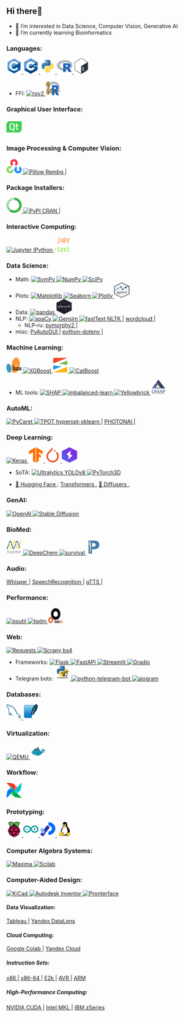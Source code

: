 ## Hi there👋
- 👀 I’m interested in Data Science, Computer Vision, Generative AI
- 🌱 I’m currently learning Bioinformatics
<!--- - :telescope: I'm currently working on ...
- 💞️ I’m looking to collaborate on ...
- 📫 How to reach me ... --->

<h3 align="left">Languages:</h3>
<p align="left">
  <a href="https://www.cprogramming.com" target="_blank"> <img src="https://github.com/devicons/devicon/blob/master/icons/c/c-original.svg" alt="C" width="40" height="40" /> </a>
  <a href="https://isocpp.org" target="_blank"> <img src="https://github.com/devicons/devicon/blob/master/icons/cplusplus/cplusplus-original.svg" alt="C++" width="40" height="40" /> </a>
  <a href="https://www.python.org" target="_blank"> <img src="https://github.com/devicons/devicon/blob/master/icons/python/python-original.svg" alt="Python" width="40" height="40" /> </a>
  <a href="https://www.r-project.org" target="_blank"> <img src="https://github.com/devicons/devicon/blob/master/icons/r/r-original.svg" alt="R" width="40" height="40" /> </a>
  <a href="https://www.gnu.org/software/bash" target="_blank"> <img src="https://github.com/devicons/devicon/blob/master/icons/bash/bash-original.svg" alt="bash" width="40" height="40" /> </a>
  <ul>
    <li>FFI:
      <a href="https://rpy2.github.io" target="_blank"> <img src="https://github.com/rpy2/rpy2/blob/master/doc/_static/rpy2_logo.png" alt="rpy2" width="40" height="40" /> </a>
      <a href="https://rstudio.github.io/reticulate" target="_blank"> <img src="https://github.com/rstudio/reticulate/blob/main/man/figures/reticulated_python.png" alt="reticulate" width="40" height="40" /> </a>
    </li>
  </ul>
</p>
<h3 align="left">Graphical User Interface:</h3>
<p align="left">
  <a href="https://www.qt.io" target="_blank"> <img src="https://github.com/devicons/devicon/blob/master/icons/qt/qt-original.svg" alt="Qt" width="40" height="40" /> </a>
  <!-- <a href="https://kivy.org" target="_blank"> <img src="https://github.com/kivy/kivy/blob/master/kivy/data/logo/kivy-icon-256.png" alt="Kivy" width="40" height="40" /> </a> -->
</p>
<h3 align="left">Image Processing & Computer Vision:</h3>
<p align="left">
  <a href="https://opencv.org" target="_blank"> <img src="https://github.com/devicons/devicon/blob/master/icons/opencv/opencv-original.svg" alt="OpenCV" width="40" height="40" /> </a>
  <a href="https://python-pillow.org" target="_blank"> <img src="https://github.com/python-pillow/Pillow/blob/main/docs/resources/favicon.ico" alt="Pillow" width="40" height="40" /> </a>
  <!-- <a href="https://scikit-image.org" target="_blank"> <img src="https://github.com/scikit-image/scikit-image/blob/main/skimage/data/logo.png" alt="scikit-image" width="40" height="40" /> </a> -->
  <!-- <a href="https://github.com/OlafenwaMoses/ImageAI" target="_blank"> <img src="https://github.com/OlafenwaMoses/ImageAI/blob/master/logo2.png" alt="ImageAI" width="40" height="40" /> </a> -->
  <!-- <a href="https://developers.google.com/mediapipe" target="_blank"> <img src="https://developers.google.com/static/mediapipe/images/mediapipe_icon.svg" alt="MediaPipe" width="40" height="40" /> </a> -->
  <!-- <a href="https://simpleitk.org" target="_blank"> <img src="https://github.com/SimpleITK/SimpleITK/blob/master/docs/source/_static/yellow_itk_icon.svg" alt="SimpleITK" width="40" height="40" /> </a> -->
  <!-- <a href="https://luispedro.org/software/mahotas" target="_blank"> Mahotas </a> | -->
  <a href="https://github.com/danielgatis/rembg" target="_blank"> Rembg </a> |
</p>
<h3 align="left">Package Installers:</h3>
<p align="left">
  <a href="https://www.anaconda.com" target="_blank"> <img src="https://github.com/devicons/devicon/blob/master/icons/anaconda/anaconda-original.svg" alt="Anaconda" width="40" height="40" /> </a>
  <a href="https://pypi.org" target="_blank"> <img src="https://pypi.org/static/images/logo-small.8998e9d1.svg" alt="PyPI" width="40" height="40" /> </a>
  <a href="https://cran.r-project.org" target="_blank"> CRAN </a> |
</p>
<h3 align="left">Interactive Computing:</h3>
<p align="left">
  <a href="https://jupyter.org" target="_blank"> <img src="https://jupyter.org/assets/homepage/main-logo.svg" alt="Jupyter" width="40" height="40" /> </a>
  <a href="https://ipython.org" target="_blank"> IPython </a>
  <a href="https://jupytext.readthedocs.io" target="_blank"> <img src="https://github.com/mwouts/jupytext/blob/main/docs/images/logo.png" alt="Jupytext" width="40" height="40" /> </a>
</p>
<h3 align="left">Data Science:</h3>
<p align="left">
  <ul>
    <li>Math:
      <a href="https://sympy.org" target="_blank"> <img src="https://github.com/sympy/sympy/blob/master/doc/src/logo/sympy.svg" alt="SymPy" width="40" height="40" /> </a>
      <a href="https://numpy.org" target="_blank"> <img src="https://numpy.org/images/logo.svg" alt="NumPy" width="40" height="40" /> </a>
      <a href="https://scipy.org" target="_blank"> <img src="https://scipy.org/images/logo.svg" alt="SciPy" width="40" height="40" /> </a>
      <!--<a href="https://www.statsmodels.org" target="_blank"> <img src="https://github.com/statsmodels/statsmodels/blob/main/docs/source/images/statsmodels-logo-v2-no-text.svg" alt="statsmodels" width="40" height="40" /> </a>-->
    </li>
    <li>Plots:
      <a href="https://matplotlib.org" target="_blank"> <img src="https://matplotlib.org/_static/images/documentation.svg" alt="Matplotlib" width="40" height="40" /> </a>
      <a href="https://seaborn.pydata.org" target="_blank"> <img src="https://seaborn.pydata.org/_images/logo-mark-lightbg.svg" alt="Seaborn" width="40" height="40" /> </a>
      <a href="https://plotly.com/python" target="_blank"> <img src="https://raw.githubusercontent.com/plotly/plotly.py/refs/heads/main/doc/apidoc/_static/favicon.ico" alt="Plotly" width="40" height="40" /> </a>
      <!--<a href="https://bokeh.org" target="_blank"> <img src="https://github.com/bokeh/bokeh/blob/branch-3.4/bokehjs/test/assets/images/logo.svg" alt="Bokeh" width="40" height="40" /> </a>-->
      <!--<a href="https://altair-viz.github.io" target="_blank"> <img src="https://github.com/altair-viz/altair/blob/main/design/altair-logo.svg" alt="Altair" width="40" height="40" /> </a>-->
      <a href="https://ggplot2.tidyverse.org" target="_blank"> <img src="https://github.com/tidyverse/ggplot2/blob/main/man/figures/logo.png" alt="ggplot2" width="40" height="40" /> </a>
    </li>
    <li>Data:
      <a href="https://pandas.pydata.org" target="_blank"> <img src="https://pandas.pydata.org/static/img/pandas_mark.svg" alt="pandas" width="40" height="40" /> </a>
      <!-- <a href="https://xarray.dev" target="_blank"> <img src="https://github.com/pydata/xarray/blob/main/doc/_static/logos/Xarray_Icon_Final.png" alt="xarray" width="40" height="40" /> </a> -->
      <!-- <a href="https://www.dask.org" target="_blank"> <img src="https://github.com/dask/dask/blob/main/docs/source/images/dask_icon.svg" alt="Dask" width="40" height="40" /> </a> -->
      <!-- <a href="https://github.com/zarr-developers/zarr-python" target="_blank"> <img src="https://github.com/zarr-developers/zarr-python/blob/main/docs/_static/logo1.png" alt="Zarr" width="40" height="40" /> -->
      <!-- <a href="https://pola.rs" target="_blank"> <img src="https://github.com/pola-rs/polars/blob/main/docs/_build/assets/logo.png" alt="Polars" width="40" height="40" /> </a> -->
      <a href="https://tidyverse.tidyverse.org" target="_blank"> <img src="https://raw.githubusercontent.com/tidyverse/tidyverse/main/man/figures/logo.png" alt="tidyverse" width="40" height="40" /> </a>
      <!-- <a href="https://rdatatable.gitlab.io/data.table/" target="_blank"> <img src="https://github.com/Rdatatable/data.table/blob/master/.graphics/logo.png" alt="data.table" width="40" height="40" /> </a> -->
      <!-- <a href="https://arrow.apache.org" target="_blank"> <img src="https://github.com/apache/arrow/blob/main/docs/source/_static/favicon.ico" alt="Apache Arrow" width="40" height="40" /> </a> -->
      <!-- <ul>
        <li>Geo:
          <a href="https://geopandas.org" target="_blank"> <img src="https://github.com/geopandas/geopandas/blob/main/doc/source/_static/logo/favicon.png" alt="GeoPandas" width="40" height="40" /> </a>
          <a href="https://github.com/python-visualization/folium" target="_blank"> <img src="https://github.com/python-visualization/folium/blob/main/docs/_static/folium_logo.png" alt="folium" width="40" height="40" /> </a>
        </li>
      </ul> -->
    </li>
    <li>NLP:
      <a href="https://spacy.io" target="_blank"> <img src="https://github.com/explosion/spaCy/blob/master/website/src/images/icon.png" alt="spaCy" width="40" height="40" /> </a>
      <a href="https://radimrehurek.com/gensim" target="_blank"> <img src="https://github.com/piskvorky/gensim/blob/develop/docs/src/_static/favicon.ico" alt="Gensim" width="40" height="40" /> </a>
      <!-- <a href="https://textblob.readthedocs.io" target="_blank"> <img src="https://github.com/sloria/TextBlob/blob/dev/docs/_static/textblob-logo.png" alt="TextBlob" width="40" height="40" /> </a> -->
      <a href="https://fasttext.cc" target="_blank"> <img src="https://github.com/facebookresearch/fastText/blob/main/website/static/img/fasttext-icon-color-square.png" alt="fastText" width="40" height="40" /> </a>
      <a href="https://www.nltk.org" target="_blank"> NLTK </a> |
      <a href="https://github.com/amueller/word_cloud" target="_blank"> wordcloud </a> |
      <!-- <a href="https://deeppavlov.ai" target="_blank"> <img src="https://github.com/deeppavlov/DeepPavlov/blob/master/docs/_static/deeppavlov_logo.png" alt="DeepPavlov" width="40" height="40" /> </a> -->
      <!-- <a href="https://stanfordnlp.github.io/CoreNLP" target="_blank"> <img src="https://github.com/stanfordnlp/CoreNLP/blob/main/data/webapps/favicon.ico" alt="CoreNLP" width="40" height="40" /> </a> -->
      <!-- <a href="https://github.com/makcedward/nlpaug" target="_blank"> <img src="https://github.com/makcedward/nlpaug/blob/master/res/logo_small.png" alt="nlpaug" width="40" height="40" /> </a> -->
      <ul>
        <li>NLP-ru:
          <a href="https://github.com/pymorphy2/pymorphy2" target="_blank"> pymorphy2 </a> |
          <!-- <a href="https://github.com/natasha" target="_blank"> natasha </a> | -->
        </li>
      </ul>
    </li>
    <li>misc:
      <a href="https://github.com/asweigart/pyautogui" target="_blank"> PyAutoGUI </a> |
      <a href="https://github.com/theskumar/python-dotenv" target="_blank"> python-dotenv </a> |
      <!-- <a href="https://github.com/jupyter-widgets/ipywidgets" target="_blank"> ipywidgets </a> |
      <a href="https://github.com/asweigart/pyperclip" target="_blank">  pyperclip </a> |
      <a href="https://github.com/JessicaTegner/pypandoc" target="_blank">  pypandoc </a> |
      <a href="https://github.com/python-openxml/python-docx" target="_blank">  python-docx </a> |
      <a href="https://openpyxl.readthedocs.io/en/stable/" target="_blank">  openpyxl </a> |
      <a href="https://github.com/py-pdf/pypdf" target="_blank"> pypdf </a> |
      <a href="https://github.com/euske/pdfminer" target="_blank"> PDFMiner </a> |
      <a href="https://github.com/pymupdf/pymupdf" target="_blank"> PyMuPDF </a> |
      <a href="https://github.com/facebookresearch/faiss" target="_blank"> Faiss </a> | -->
    </li>
  </ul>
</p>
<h3 align="left">Machine Learning:</h3>
<p align="left">
  <a href="https://scikit-learn.org" target="_blank"> <img src="https://github.com/scikit-learn/scikit-learn/blob/main/doc/logos/scikit-learn-logo-without-subtitle.svg" alt="scikit-learn" width="40" height="40" /> </a>
  <a href="https://xgboost.ai" target="_blank"> <img src="https://xgboost.ai/images/logo/xgboost-logo.png" alt="XGBoost" width="40" height="40" /> </a>
  <a href="https://lightgbm.readthedocs.io" target="_blank"> <img src="https://github.com/microsoft/LightGBM/blob/master/docs/logo/LightGBM_logo_no_text.svg" alt="LightGBM" width="40" height="40" /> </a>
  <a href="https://catboost.ai" target="_blank"> <img src="https://avatars.githubusercontent.com/u/29043415?s=200&amp;v=4" alt="CatBoost" width="40" height="40" /> </a>
  <!-- <a href="https://tidymodels.tidymodels.org" target="_blank"> <img src="https://github.com/tidymodels/tidymodels/blob/main/man/figures/logo.png" alt="tidymodels" width="40" height="40" /> </a> -->
  <!-- <a href="https://facebook.github.io/prophet" target="_blank"> <img src="https://github.com/facebook/prophet/blob/main/docs/static/favicon.png" alt="Prophet" width="40" height="40" /> </a> -->
  <!-- <a href="https://rapids.ai" target="_blank"> <img src="https://github.com/rapidsai/rapids.ai/blob/main/assets/images/RAPIDS-logo.png" alt="RAPIDS" width="40" height="40" /> </a> -->
  <ul>
    <!-- <li>MLOps:
      <a href="https://mlflow.org" target="_blank"> <img src="https://github.com/mlflow/mlflow/blob/master/assets/icon.svg" alt="MLflow" width="40" height="40" /> </a>
      <a href="https://www.kubeflow.org" target="_blank"> <img src="https://raw.githubusercontent.com/kubeflow/kubeflow/master/components/centraldashboard/public/assets/favicon-32x32.png" alt="Kubeflow" width="40" height="40" /> </a>
      <a href="https://www.zenml.io" target="_blank"> <img src="https://github.com/zenml-io/zenml/blob/main/docs/mkdocs/_assets/favicon.png" alt="ZenML" width="40" height="40" /> </a>
    </li> -->
    <li>ML tools:
      <a href="https://shap.readthedocs.io" target="_blank"> <img src="https://raw.githubusercontent.com/shap/shap/master/docs/artwork/favicon.ico" alt="SHAP" width="40" height="40" /> </a>
      <!-- <a href="https://github.com/eli5-org/eli5" target="_blank"> ELI5 </a> -->
      <!-- <a href="https://github.com/marcotcr/lime" target="_blank"> LIME </a> -->
      <!-- <a href="https://interpret.ml" target="_blank"> InterpretML </a> -->
      <a href="https://github.com/scikit-learn-contrib/imbalanced-learn" target="_blank"> <img src="https://github.com/scikit-learn-contrib/imbalanced-learn/blob/master/doc/_static/img/logo.png" alt="imbalanced-learn" width="40" height="40" /> </a>
      <a href="https://www.scikit-yb.org" target="_blank"> <img src="https://github.com/DistrictDataLabs/yellowbrick/blob/develop/docs/images/favicon.ico" alt="Yellowbrick" width="40" height="40" /> </a>
      <a href="https://github.com/lmcinnes/umap" target="_blank"> <img src="https://github.com/lmcinnes/umap/blob/master/doc/logo.png" alt="UMAP" width="40" height="40" /> </a>
      <!-- <a href="https://networkx.org" target="_blank"> <img src="https://raw.githubusercontent.com/networkx/networkx/main/doc/_static/favicon.ico" alt="NetworkX" width="40" height="40" /> </a> -->
      <!-- <a href="https://explainerdashboard.readthedocs.io" target="_blank"> <img src="https://github.com/oegedijk/explainerdashboard/blob/master/explainerdashboard/assets/favicon.ico" alt="explainerdashboard" width="40" height="40" /> -->
    </li>
  </ul>
</p>
<h3 align="left">AutoML:</h3>
<p align="left">
  <a href="https://pycaret.org" target="_blank"> <img src="https://github.com/pycaret/pycaret/blob/master/docs/images/logo.png" alt="PyCaret" width="40" height="40" /> </a>
  <a href="https://epistasislab.github.io/tpot" target="_blank"> <img src="https://github.com/EpistasisLab/tpot/blob/master/images/tpot-logo.jpg" alt="TPOT" width="40" height="40" /> </a>
  <a href="https://github.com/hyperopt/hyperopt-sklearn" target="_blank"> hyperopt-sklearn </a> |
  <!-- <a href="https://github.com/AutoML/auto-sklearn" target="_blank"> auto-sklearn </a> | -->
  <!-- <a href="https://github.com/automl/Auto-PyTorch" target="_blank"> Auto-PyTorch </a> | -->
  <a href="https://photon-ai.com" target="_blank"> PHOTONAI </a> |
  <!-- <a href="https://github.com/keras-team/keras-tuner" target="_blank"> KerasTuner </a> | -->
  <!-- <a href="https://autokeras.com" target="_blank"> <img src="https://github.com/keras-team/autokeras/blob/master/docs/templates/img/logo_red.svg" alt="AutoKeras" width="40" height="40" /> </a> -->
  <!-- <ul>
    <li>Optimum:
      <a href="https://scikit-optimize.github.io" target="_blank"> <img src="https://github.com/scikit-optimize/scikit-optimize/blob/master/doc/image/favicon.ico" alt="scikit-optimize" width="40" height="40" /> </a>
      <a href="https://hyperopt.github.io/hyperopt/" target="_blank"> <img src="https://camo.githubusercontent.com/d9cabe82cdc7bff598f84d61b0a8921cd5c3ceb0716b03399fc31db1a2a23182/68747470733a2f2f692e706f7374696d672e63632f54506d66665772702f68797065726f70742d6e65772e706e67" alt="hyperopt" width="40" height="40" /> </a>
      <a href="https://optuna.org" target="_blank"> <img src="https://github.com/optuna/optuna/blob/master/docs/image/favicon.ico" alt="Optuna" width="40" height="40" /> </a>
    </li>
  </ul> -->
  <!-- <ul>
    <li>EDA:
      <a href="https://github.com/AutoViML/AutoViz" target="_blank"> <img src="https://github.com/AutoViML/AutoViz/blob/master/images/logo.png" alt="AutoViz" width="40" height="40" /> </a>
      <a href="https://github.com/ydataai/ydata-profiling" target="_blank"> <img src="https://camo.githubusercontent.com/131a2dffbf5c489a68648fdc0013b8f93481bcc8db78e6a7241c00a973af9c5b/68747470733a2f2f6173736574732e79646174612e61692f6f73732f79646174612d70726f66696c696e675f626c61636b2e706e67" alt="ydata-profiling" width="40" height="40" /> </a>
    </li>
  </ul> -->
</p>
<h3 align="left">Deep Learning:</h3>
<p align="left">
  <a href="https://keras.io" target="_blank"> <img src="https://gb.ru/channels/programs/images/logo/keras.svg" alt="Keras" width="40" height="40" /> </a>
  <a href="https://www.tensorflow.org" target="_blank"> <img src="https://github.com/devicons/devicon/blob/master/icons/tensorflow/tensorflow-original.svg" alt="TensorFlow" width="40" height="40" /> </a>
  <a href="https://pytorch.org" target="_blank"> <img src="https://github.com/devicons/devicon/blob/master/icons/pytorch/pytorch-original.svg" alt="PyTorch" width="40" height="40" /> </a>
  <a href="https://lightning.ai" target="_blank"> <img src="https://github.com/Lightning-AI/pytorch-lightning/blob/master/docs/source-fabric/_static/images/logo-large.svg" alt="PyTorch Lightning" width="40" height="40" /> </a>
  <ul>
    <li>SoTA:
      <a href="https://docs.ultralytics.com" target="_blank"> <img src="https://raw.githubusercontent.com/ultralytics/ultralytics/main/docs/overrides/assets/favicon.ico" alt="Ultralytics YOLOv8" width="40" height="40" /> </a>
      <!-- <a href="https://github.com/facebookresearch/detectron2" target="_blank"> <img src="https://github.com/facebookresearch/detectron2/blob/main/.github/Detectron2-Logo-Horz.svg" alt="Detectron2" width="40" height="40" /> </a> -->
      <a href="https://github.com/facebookresearch/pytorch3d" target="_blank"> <img src="https://github.com/facebookresearch/pytorch3d/blob/main/website/static/img/pytorch3dfavicon.png" alt="PyTorch3D" width="40" height="40" /> </a>
      <!-- <a href="https://albumentations.ai" target="_blank"> <img src="https://albumentations.ai/assets/img/custom/albumentations_logo.png" alt="Albumentations" width="40" height="40" /> </a> -->
      <!-- <a href="https://github.com/UKPLab/sentence-transformers" target="_blank"> <img src="https://github.com/UKPLab/sentence-transformers/blob/master/docs/img/logo_org.png" alt="Sentence Transformers" width="40" height="40" /> </a> -->
      <!-- <a href="https://github.com/langchain-ai/langchain" target="_blank"> 🦜️ LangChain </a> -->
    </li>
  </ul>
  <ul>
    <li>
      <a href="https://huggingface.co" target="_blank"> 🤗 Hugging Face </a>:
      <a href="https://github.com/huggingface/transformers" target="_blank"> Transformers </a>,
      <!-- <a href="https://github.com/huggingface/datasets" target="_blank"> Datasets </a>, -->
      <!-- <a href="https://github.com/huggingface/tokenizers" target="_blank"> Tokenizers </a>, -->
      <a href="https://github.com/huggingface/diffusers" target="_blank"> 🧨 Diffusers </a>,
      <!-- <a href="https://github.com/huggingface/accelerate" target="_blank"> Accelerate </a> -->
    </li>
  </ul>
</p>
<!-- <h3 align="left">Recommender Systems:</h3>
<p align="left">
  <a href="https://recbole.io" target="_blank"> <img src="https://github.com/RUCAIBox/RecBole/blob/master/asset/logo.png" alt="RecBole" width="40" height="40" /> </a>
  <a href="https://github.com/lyst/lightfm" target="_blank"> <img src="https://github.com/lyst/lightfm/blob/master/lightfm.png" alt="LightFM" width="40" height="40" /> </a>
  <a href="https://benfred.github.io/implicit" target="_blank"> Implicit </a> |
  <a href="https://surpriselib.com" target="_blank"> <img src="https://github.com/NicolasHug/Surprise/blob/master/logo_black.svg" alt="Surprise" width="40" height="40" /> </a>
</p> -->
<h3 align="left">GenAI:</h3>
<p align="left">
  <a href="https://github.com/openai/openai-python" target="_blank"> <img src="https://avatars.githubusercontent.com/u/14957082?s=200&v=4" alt="OpenAI" width="40" height="40" /> </a>
  <a href="https://github.com/AUTOMATIC1111/stable-diffusion-webui" target="_blank"> <img src="https://avatars.githubusercontent.com/u/100950301?s=200&v=4" alt="Stable Diffusion" width="40" height="40" /> </a>
</p>
<h3 align="left">BioMed:</h3>
<p align="left">
  <a href="https://biopython.org" target="_blank"> <img src="https://github.com/biopython/biopython/blob/master/Doc/images/biopython_logo.svg" alt="Biopython" width="40" height="40" /> </a>
  <!-- <a href="https://bioconductor.org" target="_blank"> <img src="https://bioconductor.org/images/icons/BioconductorSticker1.png" alt="Bioconductor" width="40" height="40" /> </a> -->
  <a href="https://deepchem.io" target="_blank"> <img src="https://deepchem.io//_next/static/media/deepchem-logo.95f3f074.png" alt="DeepChem" width="40" height="40" /> </a>
  <!-- <a href="https://sgkit-dev.github.io/sgkit" target="_blank"> <img src="https://github.com/sgkit-dev/sgkit/blob/main/docs/_static/sgkit_blue_trnsprnt.png" alt="sgkit" width="40" height="40" /> </a> -->
  <!-- <a href="https://www.rdkit.org" target="_blank"> <img src="https://www.rdkit.org/Images/logo.png" alt="RDKit" width="40" height="40" /> </a> -->
  <!-- <a href="https://github.com/sunlabuiuc/pyhealth" target="_blank"> <img src="https://github.com/sunlabuiuc/PyHealth/blob/master/docs/_static/pyhealth_logos/pyhealth-logo.png" alt="PyHealth" width="40" height="40" /> </a> -->
  <a href="https://github.com/therneau/survival" target="_blank"> <img src="https://github.com/therneau/survival/blob/master/man/figures/logo.png" alt="survival" width="40" height="40" /> </a>
  <!-- <a href="https://mne.tools/stable/index.html" target="_blank"> <img src="https://github.com/mne-tools/mne-python/blob/main/doc/_static/mne_logo.svg" alt="MNE" width="40" height="40" /> </a> -->
  <a href="https://github.com/pydicom/pydicom" target="_blank"> <img src="https://github.com/pydicom/pydicom/blob/main/doc/assets/img/pydicom_flat_black.svg" alt="pydicom" width="40" height="40" /> </a>
  <!-- <ul>
    <li>MedNLP:
      <a href="https://sparknlp.org" target="_blank"> <img src="https://github.com/JohnSnowLabs/spark-nlp/blob/master/docs/assets/fav.ico" alt="Spark NLP" width="40" height="40" /> </a>
      <a href="https://allenai.github.io/scispacy" target="_blank"> <img src="https://github.com/allenai/scispacy/blob/main/docs/scispacy-logo-square.png" alt="scispaCy" width="40" height="40" /> </a>
      <a href="https://github.com/medspacy/medspacy" target="_blank"> <img src="https://github.com/medspacy/medspacy/blob/master/images/medspacy_logo.png" alt="medspacy" width="40" height="40" /> </a>
      <a href="https://github.com/ncbi-nlp/BioSentVec" target="_blank"> BioSentVec </a>
    </li>
  </ul> -->
  <!-- <ul>
    <li>NGS:
      <a href="https://github.com/jamescasbon/PyVCF" target="_blank"> PyVCF </a>
      <a href="https://github.com/pysam-developers/pysam" target="_blank"> Pysam </a>
      <a href="https://github.com/htseq/htseq" target="_blank"> HTSeq </a>
    </li>
    <li>Phylogenetics:
      <a href="https://github.com/jeetsukumaran/DendroPy" target="_blank"> <img src="https://github.com/jeetsukumaran/DendroPy/blob/main/docs/source/_static/dendropy_icon.png" alt="DendroPy" width="40" height="40" /> </a>
    </li>
    <li>Proteomics:
      <a href="https://github.com/schrodinger/pymol-open-source" target="_blank"> PyMOL </a>
    </li>
  </ul> -->
</p>
<h3 align="left">Audio:</h3>
<p align="left">
  <a href="https://github.com/openai/whisper" target="_blank"> Whisper </a> |
  <a href="https://github.com/Uberi/speech_recognition" target="_blank"> SpeechRecognition </a> |
  <a href="https://github.com/pndurette/gTTS" target="_blank"> gTTS </a> |
  <!-- <a href="https://github.com/ssut/py-googletrans" target="_blank"> Googletrans </a> | -->
  <!-- <a href="https://librosa.org/" target="_blank"> <img src="https://github.com/librosa/librosa/blob/main/docs/img/librosa_logo_text.png" alt="librosa" width="40" height="40" /> </a> -->
  <!-- <a href="https://magenta.tensorflow.org/" target="_blank"> <img src="https://magenta.tensorflow.org/assets/magenta-logo-bottom-text.png" alt="Magenta" width="40" height="40" /> </a> -->
</p>
<h3 align="left">Performance:</h3>
<p align="left">
  <a href="https://github.com/giampaolo/psutil" target="_blank"> <img src="https://github.com/giampaolo/psutil/blob/master/docs/_static/psutil-logo.png" alt="psutil" width="40" height="40" /> </a>
  <a href="https://tqdm.github.io/" target="_blank"> <img src="https://github.com/tqdm/tqdm/blob/master/logo.png" alt="tqdm" width="40" height="40" /> </a>
  <a href="https://joblib.readthedocs.io/en/stable/" target="_blank"> <img src="https://github.com/joblib/joblib/blob/main/doc/_static/joblib_logo.svg" alt="Joblib" width="40" height="40" /> </a>
  <!-- <a href="https://cython.org/" target="_blank"> <img src="https://github.com/cython/cython/blob/master/docs/_static/cython-logo-C.svg" alt="Cython" width="40" height="40" /> </a> -->
  <!-- <a href="https://numba.pydata.org/" target="_blank"> <img src="https://github.com/numba/numba/blob/main/docs/_static/numba-blue-icon-rgb.svg" alt="Numba" width="40" height="40" /> </a> -->
  <!-- <a href="https://jax.readthedocs.io/en/latest/" target="_blank"> <img src="https://github.com/google/jax/blob/main/images/jax_logo.svg" alt="JAX" width="40" height="40" /> </a> -->
</p>
<h3 align="left">Web:</h3>
<p align="left">
  <a href="https://requests.readthedocs.io" target="_blank"> <img src="https://github.com/psf/requests/blob/main/ext/requests-logo.svg" alt="Requests" width="40" height="40" /> </a>
  <a href="https://scrapy.org" target="_blank"> <img src="https://scrapy.org/img/scrapy-pros.png" alt="Scrapy" width="40" height="40" /> </a>
  <!-- <a href="https://www.selenium.dev" target="_blank"> <img src="https://github.com/SeleniumHQ/selenium/blob/trunk/javascript/grid-ui/public/logo192.png" alt="Selenium" width="40" height="40" /> </a> -->
  <a href="https://www.crummy.com/software/BeautifulSoup" target="_blank"> bs4 </a>
  <ul>
    <li>Frameworks:
      <a href="https://palletsprojects.com/p/flask" target="_blank"> <img src="https://github.com/pallets/flask/blob/main/docs/_static/shortcut-icon.png" alt="Flask" width="40" height="40" /> </a>
      <a href="https://fastapi.tiangolo.com" target="_blank"> <img src="https://github.com/tiangolo/fastapi/blob/master/docs/en/docs/img/favicon.png" alt="FastAPI" width="40" height="40" /> </a>
      <a href="https://streamlit.io" target="_blank"> <img src="https://docs.streamlit.io/logo.svg" alt="Streamlit" width="40" height="40" /> </a>
      <a href="https://www.gradio.app" target="_blank"> <img src="https://github.com/gradio-app/gradio/blob/main/guides/assets/logo.png" alt="Gradio" width="40" height="40" /> </a>
      <!-- <a href="https://github.com/aio-libs/aiohttp" target="_blank"> <img src="https://github.com/aio-libs/aiohttp/blob/master/docs/aiohttp-icon.svg" alt="AIOHTTP" width="40" height="40" /> </a> -->
      <!-- <a href="https://www.djangoproject.com" target="_blank"> Django </a> -->
      <!-- <a href="https://plotly.com/dash" target="_blank"> Dash </a> -->
      <!-- <a href="https://trypyramid.com" target="_blank"> Pyramid </a> -->
    </li>
    <li>Telegram bots:
      <a href="https://github.com/eternnoir/pyTelegramBotAPI" target="_blank"> <img src="https://github.com/eternnoir/pyTelegramBotAPI/blob/master/docs/source/_static/logo.png" alt="pyTelegramBotAPI" width="40" height="40" /> </a>
      <a href="https://python-telegram-bot.org" target="_blank"> <img src="https://github.com/python-telegram-bot/python-telegram-bot/blob/master/docs/source/ptb-logo_1024.png" alt="python-telegram-bot" width="40" height="40" /> </a>
      <a href="https://aiogram.dev" target="_blank"> <img src="https://github.com/aiogram/aiogram/blob/dev-3.x/docs/_static/logo.png" alt="aiogram" width="40" height="40" /> </a>
    </li>
  </ul>
</p>
<h3 align="left">Databases:</h3>
<p align="left">
  <a href="https://www.mysql.com" target="_blank"> <img src="https://github.com/devicons/devicon/blob/master/icons/mysql/mysql-original.svg" alt="MySQL" width="40" height="40" /> </a>
  <a href="https://sqlite.org" target="_blank"> <img src="https://github.com/devicons/devicon/blob/master/icons/sqlite/sqlite-original.svg" alt="SQLite" width="40" height="40" /> </a>
</p>
<h3 align="left">Virtualization:</h3>
<p align="left">
  <a href="https://www.qemu.org" target="_blank"> <img src="https://www.qemu.org/docs/master/_static/qemu_128x128.png" alt="QEMU" width="40" height="40" /> </a>
  <a href="https://www.docker.com" target="_blank"> <img src="https://github.com/devicons/devicon/blob/master/icons/docker/docker-original.svg" alt="Docker" width="40" height="40" /> </a>
</p>
<h3 align="left">Workflow:</h3>
<p align="left">
  <a href="https://airflow.apache.org" target="_blank"> <img src="https://github.com/apache/airflow/blob/main/docs/apache-airflow/img/logos/airflow_transparent.png" alt="Apache Airflow" width="40" height="40" /> </a>
</p>
<h3 align="left">Prototyping:</h3>
<p align="left">
  <a href="https://raspberrypi.org" target="_blank"> <img src="https://github.com/devicons/devicon/blob/master/icons/raspberrypi/raspberrypi-original.svg" alt="Raspberry Pi" width="40" height="40" /> </a>
  <a href="https://arduino.cc" target="_blank"> <img src="https://github.com/devicons/devicon/blob/master/icons/arduino/arduino-original.svg" alt="Arduino" width="40" height="40" /> </a>
  <a href="https://processing.org" target="_blank"> <img src="https://github.com/devicons/devicon/blob/master/icons/processing/processing-original.svg" alt="Processing" width="40" height="40" /> </a>
  <a href="https://kernel.org" target="_blank"> <img src="https://github.com/devicons/devicon/blob/master/icons/linux/linux-original.svg" alt="Linux" width="40" height="40" /> </a>
</p>
<h3 align="left">Computer Algebra Systems:</h3>
<p align="left">
  <a href="https://maxima.sourceforge.io" target="_blank"> <img src="https://maxima.sourceforge.io/img/maxima.svg" alt="Maxima" width="40" height="40" /> </a>
  <a href="https://www.scilab.org" target="_blank"> <img src="https://www.scilab.org/themes/bs43ds/img/scilab-logo.png" alt="Scilab" width="40" height="40" /> </a>
</p>
<h3 align="left">Computer-Aided Design:</h3>
<p align="left">
  <a href="https://www.kicad.org" target="_blank"> <img src="https://docs.kicad.org/img/guide-icons/kicad.png" alt="KiCad" width="40" height="40" /> </a>
  <a href="https://www.autodesk.com/products/inventor/overview" target="_blank"> <img src="https://external-content.duckduckgo.com/iu/?u=https%3A%2F%2Fwww.autodesk.com%2Fcontent%2Fdam%2Fautodesk%2Fwww%2Fproduct-imagery%2Fbadge-75x75%2Finventor-professional-badge-75x75.png&f=1&nofb=1&ipt=1eb0ac87c08544b25f7815aa2541182d93911187339cec309c1f7c982175c86d&ipo=images" alt="Autodesk Inventor" width="40" height="40" /> </a>
  <a href="https://www.pronterface.com" target="_blank"> <img src="https://github.com/kliment/Printrun/blob/master/pronterface.png" alt="Pronterface" width="40" height="40" /> </a>
</p>
<h4 align="left">Data Visualization:</h4>
<p align="left">
  <a href="https://www.tableau.com" target="_blank"> Tableau </a> |
  <a href="https://datalens.yandex.ru" target="_blank"> Yandex DataLens </a>
</p>
<h4 align="left">Cloud Computing:</h4>
<p align="left">
  <a href="https://colab.research.google.com" target="_blank"> Google Colab </a> |
  <a href="https://cloud.yandex.ru/services/datasphere" target="_blank"> Yandex Cloud </a>
</p>
<h5 align="left">Instruction Sets:</h5>
<p align="left">
  <a href="https://en.wikipedia.org/wiki/X86" target="_blank"> x86 </a> |
  <a href="https://en.wikipedia.org/wiki/X86-64" target="_blank"> x86-64 </a> |
  <a href="https://en.wikipedia.org/wiki/Elbrus_2000" target="_blank"> E2k </a> |
  <a href="https://en.wikipedia.org/wiki/AVR_microcontrollers" target="_blank"> AVR </a> |
  <a href="https://en.wikipedia.org/wiki/ARM_architecture_family" target="_blank"> ARM </a>
</p>
<h5 align="left">High-Performance Computing:</h5>
<p align="left">
  <a href="https://en.wikipedia.org/wiki/CUDA" target="_blank"> NVIDIA CUDA </a> |
  <a href="https://en.wikipedia.org/wiki/Math_Kernel_Library" target="_blank"> Intel MKL </a> |
  <a href="https://en.wikipedia.org/wiki/IBM_Z#IBM_zSeries_family" target="_blank"> IBM zSeries </a>
</p>

<!--
[![GitHub Streak](https://github-readme-streak-stats.herokuapp.com?user=nglaz0v)](https://git.io/streak-stats)

![Anurag's GitHub stats](https://github-readme-stats.vercel.app/api?username=nglaz0v&show_icons=true)

[![Top Langs](https://github-readme-stats.vercel.app/api/top-langs/?username=nglaz0v&layout=compact)](https://github.com/nglaz0v/github-readme-stats)

![](https://komarev.com/ghpvc/?username=nglaz0v)
-->
